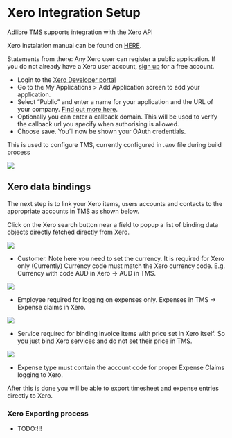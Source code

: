 # Xero Integration Setup

Adlibre TMS supports integration with the [Xero](https://www.xero.com "Accounting Software & Online Bookkeeping | Xero") API

Xero instalation manual can be found on [HERE](http://developer.xero.com/documentation/getting-started/public-applications/).

Statements from there:
Any Xero user can register a public application. If you do not already have a Xero user account, [sign up](https://www.xero.com/signup) for a free account.

* Login to the [Xero Developer portal](https://api.xero.com/)
* Go to the My Applications > Add Application screen to add your application.
* Select “Public” and enter a name for your application and the URL of your company. [Find out more here](http://xerodev.wpengine.com/documentation/getting-started/api-application-setup/).
* Optionally you can enter a callback domain. This will be used to verify the callback url you specify when authorising is allowed.
* Choose save. You’ll now be shown your OAuth credentials.

This is used to configure TMS, currently configured in _.env_ file during build process

<img src="https://github.com/adlibre/Adlibre-TMS/raw/master/docs/xero_register_app.png" />

## Xero data bindings

The next step is to link your Xero items, users accounts and contacts to the appropriate accounts in TMS as shown below.

Click on the Xero search button near a field to popup a list of binding data objects directly fetched directly from Xero.

<img src="https://github.com/adlibre/Adlibre-TMS/raw/master/docs/xero_customer_binding.png" />

* Customer. Note here you need to set the currency. It is required for Xero only (Currently) Currency code must match the Xero currency code. E.g. Currency with code AUD in Xero -> AUD in TMS.

<img src="https://github.com/adlibre/Adlibre-TMS/raw/master/docs/xero_employee_binding.png" />

* Employee required for logging on expenses only. Expenses in TMS -> Expense claims in Xero.

<img src="https://github.com/adlibre/Adlibre-TMS/raw/master/docs/xero_service_binding.png" />

* Service required for binding invoice items with price set in Xero itself. So you just bind Xero services and do not set their price in TMS.

<img src="https://github.com/adlibre/Adlibre-TMS/raw/master/docs/xero_expense_binding.png" />

* Expense type must contain the account code for proper Expense Claims logging to Xero.

After this is done you will be able to export timesheet and expense entries directly to Xero.

### Xero Exporting process

* TODO:!!!